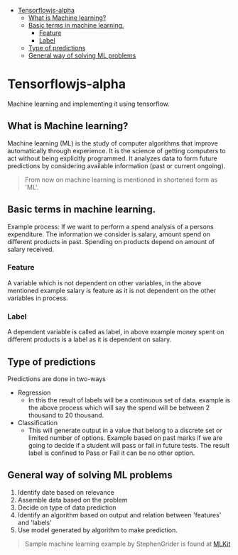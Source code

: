 - [Tensorflowjs-alpha](#tensorflowjs-alpha)
  - [What is Machine learning?](#what-is-machine-learning)
  - [Basic terms in machine learning.](#basic-terms-in-machine-learning)
    - [Feature](#feature)
    - [Label](#label)
  - [Type of predictions](#type-of-predictions)
  - [General way of solving ML problems](#general-way-of-solving-ml-problems)

# Tensorflowjs-alpha

Machine learning and implementing it using tensorflow.

## What is Machine learning?

Machine learning (ML) is the study of computer algorithms that improve automatically through experience. It is the science of getting computers to act without being explicitly programmed. It analyzes data to form future predictions by considering available information (past or current ongoing).

> From now on machine learning is mentioned in shortened form as 'ML'.

## Basic terms in machine learning.

Example process: If we want to perform a spend analysis of a persons expenditure. The information we consider is salary, amount spend on different products in past. Spending on products depend on amount of salary received.

### Feature

A variable which is not dependent on other variables, in the above mentioned example salary is feature as it is not dependent on the other variables in process.

### Label

A dependent variable is called as label, in above example money spent on different products is a label as it is dependent on salary.

## Type of predictions

Predictions are done in two-ways

- Regression
  - In this the result of labels will be a continuous set of data. example is the above process which will say the spend will be between 2 thousand to 20 thousand.
- Classification
  - This will generate output in a value that belong to a discrete set or limited number of options. Example based on past marks if we are going to decide if a student will pass or fail in future tests. The result label is confined to Pass or Fail it can be no other option.

## General way of solving ML problems

1. Identify date based on relevance
2. Assemble data based on the problem
3. Decide on type of data prediction
4. Identify an algorithm based on output and relation between 'features' and 'labels'
5. Use model generated by algorithm to make prediction.

> Sample machine learning example by StephenGrider is found at [MLKit](https://github.com/StephenGrider/MLKits)
